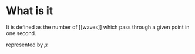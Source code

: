 # What is it
It is defined as the number of [[waves]] which pass through a given point in one second. 

represented by $\mu$

